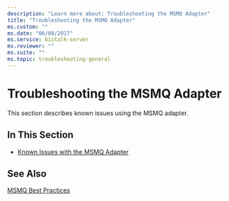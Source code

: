 ```yaml
---
description: "Learn more about: Troubleshooting the MSMQ Adapter"
title: "Troubleshooting the MSMQ Adapter"
ms.custom: ""
ms.date: "06/08/2017"
ms.service: biztalk-server
ms.reviewer: ""
ms.suite: ""
ms.topic: troubleshooting-general
---
```

# Troubleshooting the MSMQ Adapter
This section describes known issues using the MSMQ adapter.

## In This Section

-   [Known Issues with the MSMQ Adapter](../core/known-issues-with-the-msmq-adapter.md)

## See Also
[MSMQ Best Practices](/dotnet/framework/wcf/feature-details/best-practices-for-queued-communication)
